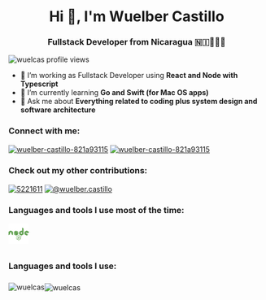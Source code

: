 <link rel="stylesheet" type='text/css' href="https://cdn.jsdelivr.net/gh/devicons/devicon@latest/devicon.min.css" />

<h1 align="center">Hi 👋, I'm Wuelber Castillo</h1>
<h3 align="center">Fullstack Developer from Nicaragua 🇳🇮👨🏻‍💻</h3>

<p align="left"> <img src="https://komarev.com/ghpvc/?username=wuelcas&label=Profile%20views&color=0e75b6&style=flat" alt="wuelcas profile views" /> </p>

- 🔭 I’m working as Fullstack Developer using **React and Node with Typescript**
- 🌱 I’m currently learning **Go and Swift (for Mac OS apps)**
- 💬 Ask me about **Everything related to coding plus system design and software architecture**

<h3 align="left">Connect with me:</h3>
<p align="left">
  <a href="mailto:wuelber.castillo@gmail.com" target="blank"><img align="center" src="https://www.vectorlogo.zone/logos/gmail/gmail-icon.svg" alt="wuelber-castillo-821a93115" height="30" width="40" /></a>
  <a href="https://linkedin.com/in/wuelber-castillo-821a93115" target="blank"><img align="center" src="https://www.vectorlogo.zone/logos/linkedin/linkedin-icon.svg" alt="wuelber-castillo-821a93115" height="30" width="40" /></a>
</p>

<h3 align="left">Check out my other contributions:</h3>
<p align="left">
  <a href="https://stackoverflow.com/users/5221611" target="blank"><img align="center" src="https://www.vectorlogo.zone/logos/stackoverflow/stackoverflow-icon.svg" alt="5221611" height="30" width="40" /></a>
  <a href="https://medium.com/@wuelber.castillo" target="blank"><img align="center" src="https://www.vectorlogo.zone/logos/medium/medium-tile.svg" alt="@wuelber.castillo" height="30" width="30" /></a>
</p>

<h3 align="left">Languages and tools I use most of the time:</h3>
<p align="left">
  <img src="/icons/node.svg" height="40" />
  <i style="font-size: 40px" class="devicon-react-original-wordmark colored"></i>
  <i style="font-size: 40px" class="devicon-typescript-plain colored"></i>
  <i style="font-size: 40px" class="devicon-javascript-plain colored"></i>
  <i style="font-size: 40px" class="devicon-jest-plain colored"></i>
  <i style="font-size: 40px" class="devicon-vitest-plain colored"></i>
  <i style="font-size: 40px" class="devicon-postgresql-plain-wordmark colored"></i>
  <i style="font-size: 40px" class="devicon-html5-plain-wordmark colored"></i>
  <i style="font-size: 40px" class="devicon-css3-plain-wordmark colored"></i>
  <i style="font-size: 40px" class="devicon-docker-plain-wordmark colored"></i>
  <i style="font-size: 40px" class="devicon-amazonwebservices-plain-wordmark colored"></i>
  <i style="font-size: 40px" class="devicon-git-plain colored"></i>
  <i style="font-size: 40px" class="devicon-mongodb-plain-wordmark colored"></i>
<h3 align="left">Languages and tools I use:</h3>
    <i style="font-size: 40px" class="devicon-grafana-plain-wordmark colored"></i>
    <i style="font-size: 40px" class="devicon-kubernetes-plain-wordmark colored"></i>
    <i style="font-size: 40px" class="devicon-tailwindcss-original colored"></i>
    <i style="font-size: 40px" class="devicon-apachekafka-original-wordmark"></i>
    <i style="font-size: 40px" class="devicon-go-original-wordmark colored"></i>
    <i style="font-size: 40px" class="devicon-swift-plain colored"></i>
</p>

###

<p><img align="left" src="https://github-readme-stats.vercel.app/api/top-langs?username=wuelcas&show_icons=true&locale=en&layout=compact" alt="wuelcas" /></p>

###

<p><img align="center" src="https://github-readme-streak-stats.herokuapp.com/?user=wuelcas&" alt="wuelcas" /></p>

